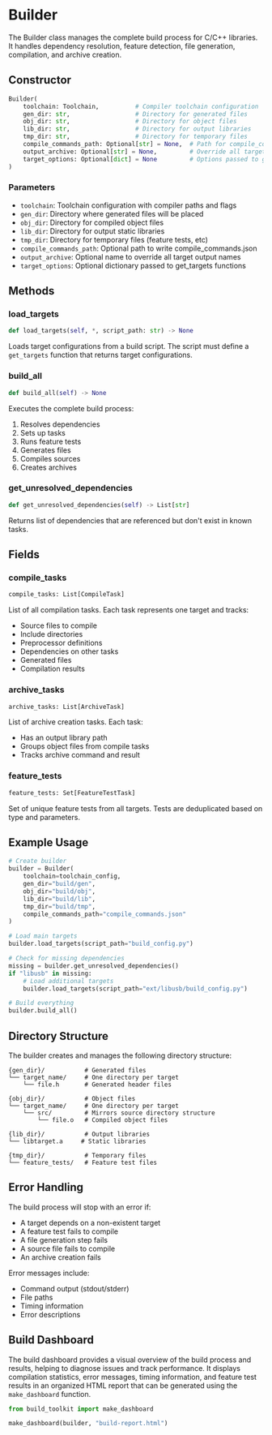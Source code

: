 # Builder

The Builder class manages the complete build process for C/C++ libraries. It
handles dependency resolution, feature detection, file generation, compilation,
and archive creation.

## Constructor

```python
Builder(
    toolchain: Toolchain,          # Compiler toolchain configuration
    gen_dir: str,                  # Directory for generated files
    obj_dir: str,                  # Directory for object files
    lib_dir: str,                  # Directory for output libraries
    tmp_dir: str,                  # Directory for temporary files
    compile_commands_path: Optional[str] = None,  # Path for compile_commands.json
    output_archive: Optional[str] = None,         # Override all target outputs
    target_options: Optional[dict] = None         # Options passed to get_targets
)
```

### Parameters

- `toolchain`: Toolchain configuration with compiler paths and flags
- `gen_dir`: Directory where generated files will be placed
- `obj_dir`: Directory for compiled object files
- `lib_dir`: Directory for output static libraries
- `tmp_dir`: Directory for temporary files (feature tests, etc)
- `compile_commands_path`: Optional path to write compile_commands.json
- `output_archive`: Optional name to override all target output names
- `target_options`: Optional dictionary passed to get_targets functions

## Methods

### load_targets

```python
def load_targets(self, *, script_path: str) -> None
```

Loads target configurations from a build script. The script must define a
`get_targets` function that returns target configurations.

### build_all

```python
def build_all(self) -> None
```

Executes the complete build process:
1. Resolves dependencies
2. Sets up tasks
3. Runs feature tests
4. Generates files
5. Compiles sources
6. Creates archives

### get_unresolved_dependencies

```python
def get_unresolved_dependencies(self) -> List[str]
```

Returns list of dependencies that are referenced but don't exist in known tasks.

## Fields

### compile_tasks

```python
compile_tasks: List[CompileTask]
```

List of all compilation tasks. Each task represents one target and tracks:
- Source files to compile
- Include directories
- Preprocessor definitions
- Dependencies on other tasks
- Generated files
- Compilation results

### archive_tasks

```python
archive_tasks: List[ArchiveTask]
```

List of archive creation tasks. Each task:
- Has an output library path
- Groups object files from compile tasks
- Tracks archive command and result

### feature_tests

```python
feature_tests: Set[FeatureTestTask]
```

Set of unique feature tests from all targets. Tests are deduplicated based on
type and parameters.

## Example Usage

```python
# Create builder
builder = Builder(
    toolchain=toolchain_config,
    gen_dir="build/gen",
    obj_dir="build/obj",
    lib_dir="build/lib",
    tmp_dir="build/tmp",
    compile_commands_path="compile_commands.json"
)

# Load main targets
builder.load_targets(script_path="build_config.py")

# Check for missing dependencies
missing = builder.get_unresolved_dependencies()
if "libusb" in missing:
    # Load additional targets
    builder.load_targets(script_path="ext/libusb/build_config.py")

# Build everything
builder.build_all()
```

## Directory Structure

The builder creates and manages the following directory structure:

```
{gen_dir}/           # Generated files
└── target_name/     # One directory per target
    └── file.h       # Generated header files

{obj_dir}/           # Object files
└── target_name/     # One directory per target
    └── src/         # Mirrors source directory structure
        └── file.o   # Compiled object files

{lib_dir}/           # Output libraries
└── libtarget.a     # Static libraries

{tmp_dir}/           # Temporary files
└── feature_tests/   # Feature test files
```

## Error Handling

The build process will stop with an error if:
- A target depends on a non-existent target
- A feature test fails to compile
- A file generation step fails
- A source file fails to compile
- An archive creation fails

Error messages include:
- Command output (stdout/stderr)
- File paths
- Timing information
- Error descriptions 

## Build Dashboard

The build dashboard provides a visual overview of the build process and results, helping to diagnose issues and track performance. It displays compilation statistics, error messages, timing information, and feature test results in an organized HTML report that can be generated using the `make_dashboard` function.

```python
from build_toolkit import make_dashboard

make_dashboard(builder, "build-report.html")
```

